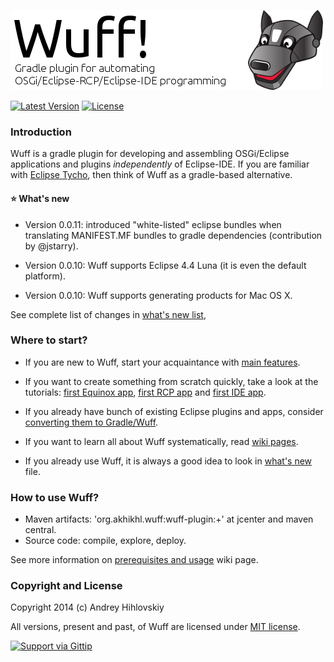 ![Wuff logo](media/logo.png "Wuff logo")

[![Latest Version](http://img.shields.io/badge/latest_version-0.0.11-blue.svg)](https://github.com/akhikhl/gretty/tree/v0.0.11) 
[![License](http://img.shields.io/badge/license-MIT-ff69b4.svg)](#copyright-and-license)

### Introduction

Wuff is a gradle plugin for developing and assembling OSGi/Eclipse applications and plugins *independently* of Eclipse-IDE. If you are familiar with [Eclipse Tycho](https://www.eclipse.org/tycho/), then think of Wuff as a gradle-based alternative.

#### :star: What's new

- Version 0.0.11: introduced "white-listed" eclipse bundles when translating MANIFEST.MF bundles to gradle dependencies (contribution by @jstarry).

- Version 0.0.10: Wuff supports Eclipse 4.4 Luna (it is even the default platform).
- Version 0.0.10: Wuff supports generating products for Mac OS X.

See complete list of changes in [what's new list](whatsnew.md),

### Where to start?

- If you are new to Wuff, start your acquaintance with [main features](../../wiki/Main-features).

- If you want to create something from scratch quickly, take a look at the tutorials: 
[first Equinox app](../../wiki/Create-first-Equinox-app), [first RCP app](../../wiki/Create-first-RCP-app) and [first IDE app](../../wiki/Create-first-IDE-app).

- If you already have bunch of existing Eclipse plugins and apps, consider [converting them to Gradle/Wuff](../../wiki/Convert-existing-Eclipse-plugins-and-apps-to-Gradle).

- If you want to learn all about Wuff systematically, read [wiki pages](../../wiki).

- If you already use Wuff, it is always a good idea to look in [what's new](whatsnew.md) file.

### How to use Wuff?

- Maven artifacts: 'org.akhikhl.wuff:wuff-plugin:+' at jcenter and maven central.
- Source code: compile, explore, deploy.

See more information on [prerequisites and usage](../../wiki/Prerequisites-and-usage) wiki page.

### Copyright and License

Copyright 2014 (c) Andrey Hihlovskiy

All versions, present and past, of Wuff are licensed under [MIT license](LICENSE).

[![Support via Gittip](https://rawgithub.com/twolfson/gittip-badge/0.2.0/dist/gittip.png)](https://www.gittip.com/akhikhl/)
